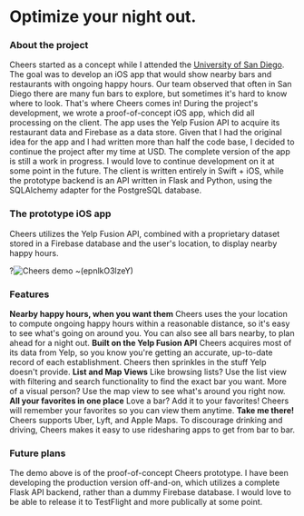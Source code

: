 # Optimize your night out.

### About the project
Cheers started as a concept while I attended the [University of San Diego](https://www.sandiego.edu). The goal was to develop an iOS app that would show nearby bars and restaurants with ongoing happy hours. Our team observed that often in San Diego there are many fun bars to explore, but sometimes it's hard to know where to look. That's where Cheers comes in!
During the project's development, we wrote a proof-of-concept iOS app, which did all processing on the client. The app uses the Yelp Fusion API to acquire its restaurant data and Firebase as a data store. Given that I had the original idea for the app and I had written more than half the code base, I decided to continue the project after my time at USD.
The complete version of the app is still a work in progress. I would love to continue development on it at some point in the future. The client is written entirely in Swift + iOS, while the prototype backend is an API written in Flask and Python, using the SQLAlchemy adapter for the PostgreSQL database.

### The prototype iOS app
Cheers utilizes the Yelp Fusion API, combined with a proprietary dataset stored in a Firebase database and the user's location, to display nearby happy hours.

?![Cheers demo](https://s3.gifyu.com/images/cheers_demo.gif)<Prototype iOS Cheers app>
~(epnlkO3lzeY)

### Features
**Nearby happy hours, when you want them**
Cheers uses the your location to compute ongoing happy hours within a reasonable distance, so it's easy to see what's going on around you. You can also see all bars nearby, to plan ahead for a night out.
**Built on the Yelp Fusion API**
Cheers acquires most of its data from Yelp, so you know you're getting an accurate, up-to-date record of each establishment. Cheers then sprinkles in the stuff Yelp doesn't provide.
**List and Map Views**
Like browsing lists? Use the list view with filtering and search functionality to find the exact bar you want. More of a visual person? Use the map view to see what's around you right now.
**All your favorites in one place**
Love a bar? Add it to your favorites! Cheers will remember your favorites so you can view them anytime.
**Take me there!**
Cheers supports Uber, Lyft, and Apple Maps. To discourage drinking and driving, Cheers makes it easy to use ridesharing apps to get from bar to bar.

### Future plans
The demo above is of the proof-of-concept Cheers prototype. I have been developing the production version off-and-on, which utilizes a complete Flask API backend, rather than a dummy Firebase database. I would love to be able to release it to TestFlight and more publically at some point.